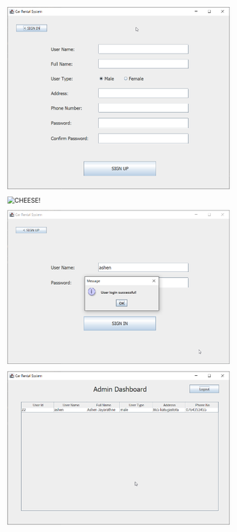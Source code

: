 ![CHEESE!](screenshots/reg_form.png)

![CHEESE!](screenshots/login_form.png)

![CHEESE!](screenshots/login_success.png)

![CHEESE!](screenshots/admin_dashboard.png)
